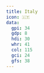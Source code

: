```yaml
---
title: Italy
icon: 🇮🇹
data:
  gpi: 34
  gdp: 8
  hdi: 30
  whr: 41
  col: 115
  gci: 24
  gfs: 38
---
```

